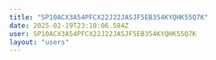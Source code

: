 ```yaml
---
title: "SP10ACX3A54PFCX22J22JASJF5EB354KYQHK55Q7K"
date: 2025-02-19T23:10:06.584Z
user: SP10ACX3A54PFCX22J22JASJF5EB354KYQHK55Q7K
layout: "users"
---
```

    